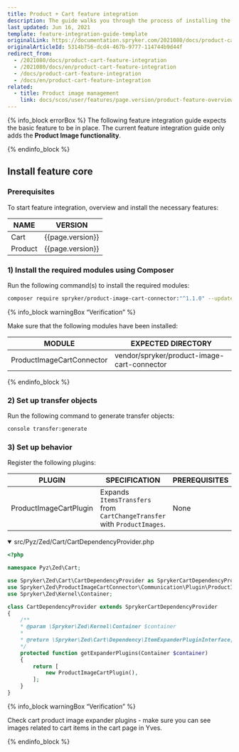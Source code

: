 ```yaml
---
title: Product + Cart feature integration
description: The guide walks you through the process of installing the Product and Cart features in your project.
last_updated: Jun 16, 2021
template: feature-integration-guide-template
originalLink: https://documentation.spryker.com/2021080/docs/product-cart-feature-integration
originalArticleId: 5314b756-dcd4-467b-9777-114744b9d44f
redirect_from:
  - /2021080/docs/product-cart-feature-integration
  - /2021080/docs/en/product-cart-feature-integration
  - /docs/product-cart-feature-integration
  - /docs/en/product-cart-feature-integration
related:
  - title: Product image management
    link: docs/scos/user/features/page.version/product-feature-overview/product-images-overview.html
---
```


{% info_block errorBox %}
The following feature integration guide expects the basic feature to be in place. The current feature integration guide only adds the **Product Image functionality**.

{% endinfo_block %}

## Install feature core

### Prerequisites

To start feature integration, overview and install the necessary features:

| NAME | VERSION |
| --- | --- |
| Cart | {{page.version}} |
| Product | {{page.version}} |

### 1) Install the required modules using Composer

Run the following command(s) to install the required modules:

```bash
composer require spryker/product-image-cart-connector:"^1.1.0" --update-with-dependencies
```

{% info_block warningBox “Verification” %}

Make sure that the following modules have been installed:

| MODULE | EXPECTED DIRECTORY |
| --- | --- |
| ProductImageCartConnector | vendor/spryker/product-image-cart-connector |

{% endinfo_block %}

### 2) Set up transfer objects

Run the following command to generate transfer objects:

```bash
console transfer:generate
```

### 3) Set up behavior

Register the following plugins:

| PLUGIN | SPECIFICATION | PREREQUISITES | NAMESPACE |
| --- | --- | --- | --- |
| ProductImageCartPlugin | Expands `ItemsTransfers` from `CartChangeTransfer` with `ProductImages`. | None | Spryker\Zed\ProductImageCartConnector\Communication\Plugin |

<details open><summary markdown='span'>src/Pyz/Zed/Cart/CartDependencyProvider.php</summary>

```php
<?php

namespace Pyz\Zed\Cart;

use Spryker\Zed\Cart\CartDependencyProvider as SprykerCartDependencyProvider;
use Spryker\Zed\ProductImageCartConnector\Communication\Plugin\ProductImageCartPlugin;
use Spryker\Zed\Kernel\Container;

class CartDependencyProvider extends SprykerCartDependencyProvider
{
	/**
	* @param \Spryker\Zed\Kernel\Container $container
	*
	* @return \Spryker\Zed\Cart\Dependency\ItemExpanderPluginInterface[]
	*/
	protected function getExpanderPlugins(Container $container)
	{
		return [
			new ProductImageCartPlugin(),
		];
	}
}
```
</details>

{% info_block warningBox “Verification” %}

Check cart product image expander plugins - make sure you can see images related to cart items in the cart page in Yves.

{% endinfo_block %}

